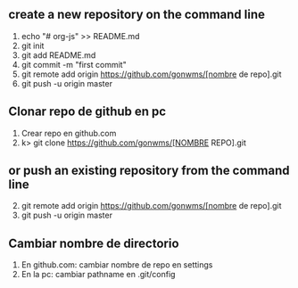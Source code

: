## create a new repository on the command line
1. echo "# org-js" >> README.md
2. git init
3. git add README.md
4. git commit -m "first commit"
5. git remote add origin https://github.com/gonwms/[nombre de repo].git
6. git push -u origin master

## Clonar repo de github en pc

1. Crear repo en github.com
2. k> git clone https://github.com/gonwms/[NOMBRE REPO].git

## or push an existing repository from the command line
2. git remote add origin https://github.com/gonwms/[nombre de repo].git
3. git push -u origin master

## Cambiar nombre de directorio

1. En github.com: cambiar nombre de repo en settings
2. En la pc: cambiar pathname en .git/config